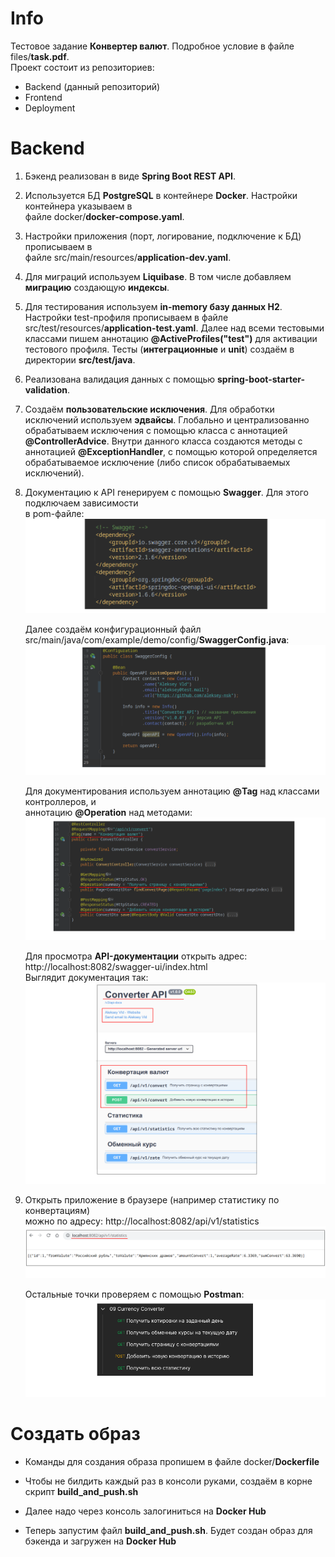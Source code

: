 # Info

Тестовое задание **Конвертер валют**. Подробное условие в файле files/**task.pdf**.  
Проект состоит из репозиториев:
- Backend (данный репозиторий)
- Frontend
- Deployment

# Backend

1. Бэкенд реализован в виде **Spring Boot REST API**.

2. Используется БД **PostgreSQL** в контейнере **Docker**. Настройки контейнера указываем в  
   файле docker/**docker-compose.yaml**.

3. Настройки приложения (порт, логирование, подключение к БД) прописываем в  
   файле src/main/resources/**application-dev.yaml**.

4. Для миграций используем **Liquibase**. В том числе добавляем **миграцию** создающую **индексы**.

5. Для тестирования используем **in-memory базу данных H2**. Настройки test-профиля прописываем в
   файле src/test/resources/**application-test.yaml**. Далее над всеми тестовыми классами пишем
   аннотацию **@ActiveProfiles("test")** для активации тестового профиля. Тесты (**интеграционные** и **unit**)
   создаём в директории **src/test/java**.

6. Реализована валидация данных с помощью **spring-boot-starter-validation**.

7. Создаём **пользовательские исключения**. Для обработки исключений используем **эдвайсы**. Глобально и
   централизованно обрабатываем исключения с помощью класса с аннотацией **@ControllerAdvice**. Внутри данного
   класса создаются методы с аннотацией **@ExceptionHandler**, с помощью которой определяется
   обрабатываемое исключение (либо список обрабатываемых исключений).

8. Документацию к API генерируем с помощью **Swagger**. Для этого подключаем зависимости  
   в pom-файле:  
   ![](https://github.com/aleksey-nsk/currency_converter_backend/blob/master/screenshots/01_1_swagger.png)  

   Далее создаём конфигурационный файл  
   src/main/java/com/example/demo/config/**SwaggerConfig.java**:  
   ![](https://github.com/aleksey-nsk/currency_converter_backend/blob/master/screenshots/01_2_config.png)  

   Для документирования используем аннотацию **@Tag** над классами контроллеров, и  
   аннотацию **@Operation** над методами:  
   ![](https://github.com/aleksey-nsk/currency_converter_backend/blob/master/screenshots/01_3_controller.png)  

   Для просмотра **API-документации** открыть адрес: http://localhost:8082/swagger-ui/index.html  
   Выглядит документация так:  
   ![](https://github.com/aleksey-nsk/currency_converter_backend/blob/master/screenshots/01_4_doc.png)  

9. Открыть приложение в браузере (например статистику по конвертациям)  
   можно по адресу: http://localhost:8082/api/v1/statistics    
   ![](https://github.com/aleksey-nsk/currency_converter_backend/blob/master/screenshots/02_1_browser.png)  

   Остальные точки проверяем с помощью **Postman**:  
   ![](https://github.com/aleksey-nsk/currency_converter_backend/blob/master/screenshots/02_2_postman.png)  

# Создать образ

- Команды для создания образа пропишем в файле docker/**Dockerfile**

- Чтобы не билдить каждый раз в консоли руками, создаём в корне скрипт **build_and_push.sh**

- Далее надо через консоль залогиниться на **Docker Hub**

- Теперь запустим файл **build_and_push.sh**. Будет создан образ для бэкенда и загружен на **Docker Hub**
